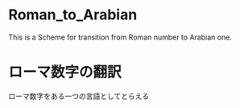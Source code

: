# Roman_to_Arabian
This is a Scheme for transition from Roman number to Arabian one.

# ローマ数字の翻訳
ローマ数字をある一つの言語としてとらえる
